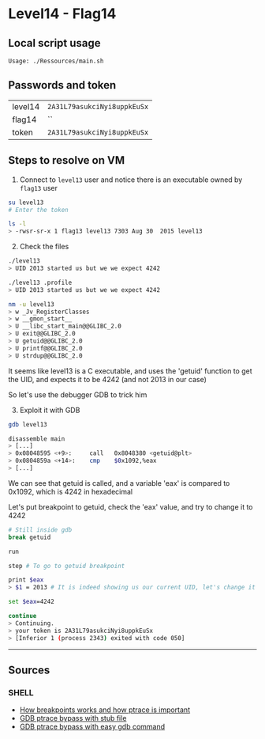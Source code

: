 # Level14 - Flag14

## Local script usage

```shell
Usage: ./Ressources/main.sh
```

## Passwords and token

|         |                             |
| ------- | --------------------------- |
| level14 | `2A31L79asukciNyi8uppkEuSx` |
| flag14  | ``                          |
| token   | `2A31L79asukciNyi8uppkEuSx` |

## Steps to resolve on VM

1. Connect to `level13` user and notice there is an executable owned by `flag13` user

```bash
su level13
# Enter the token

ls -l
> -rwsr-sr-x 1 flag13 level13 7303 Aug 30  2015 level13
```

2. Check the files

```bash
./level13
> UID 2013 started us but we we expect 4242

./level13 .profile
> UID 2013 started us but we we expect 4242

nm -u level13
> w _Jv_RegisterClasses
> w __gmon_start__
> U __libc_start_main@@GLIBC_2.0
> U exit@@GLIBC_2.0
> U getuid@@GLIBC_2.0
> U printf@@GLIBC_2.0
> U strdup@@GLIBC_2.0
```

It seems like level13 is a C executable, and uses the 'getuid' function to get the UID, and expects it to be 4242 (and not 2013 in our case)

So let's use the debugger GDB to trick him

3. Exploit it with GDB

```bash
gdb level13

disassemble main
> [...]
> 0x08048595 <+9>:     call   0x8048380 <getuid@plt>
> 0x0804859a <+14>:    cmp    $0x1092,%eax
> [...]
```

We can see that getuid is called, and a variable 'eax' is compared to 0x1092, which is 4242 in hexadecimal

Let's put breakpoint to getuid, check the 'eax' value, and try to change it to 4242

```bash
# Still inside gdb
break getuid

run

step # To go to getuid breakpoint

print $eax
> $1 = 2013 # It is indeed showing us our current UID, let's change it

set $eax=4242

continue
> Continuing.
> your token is 2A31L79asukciNyi8uppkEuSx
> [Inferior 1 (process 2343) exited with code 050]
```

---

## Sources

### SHELL

- [How breakpoints works and how ptrace is important](https://majantali.net/2016/10/how-breakpoints-are-set/)
- [GDB ptrace bypass with stub file](https://dev.to/denisnutiu/bypassing-ptrace-calls-with-ldpreload-on-linux-12jl)
- [GDB ptrace bypass with easy gdb command](https://gist.github.com/poxyran/71a993d292eee10e95b4ff87066ea8f2)

